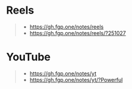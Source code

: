 # Reels

> - https://gh.fgp.one/notes/reels
> - https://gh.fgp.one/notes/reels/?251027

# YouTube

> - https://gh.fgp.one/notes/yt
> - https://gh.fgp.one/notes/yt/?Powerful
